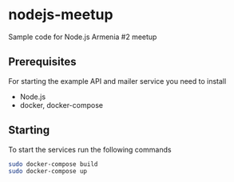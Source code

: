 # nodejs-meetup

Sample code for Node.js Armenia #2 meetup

## Prerequisites

For starting the example API and mailer service you need to install

- Node.js 
- docker, docker-compose

## Starting

To start the services run the following commands

```bash
sudo docker-compose build
sudo docker-compose up 
```

